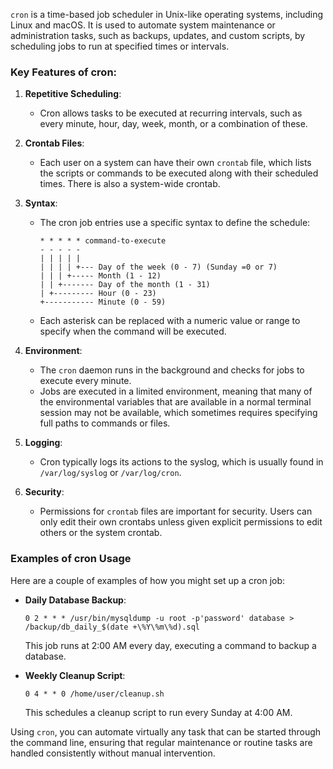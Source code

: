 `cron` is a time-based job scheduler in Unix-like operating systems, including Linux and macOS. It is used to automate system maintenance or administration tasks, such as backups, updates, and custom scripts, by scheduling jobs to run at specified times or intervals. 

### Key Features of cron:

1. **Repetitive Scheduling**:
   - Cron allows tasks to be executed at recurring intervals, such as every minute, hour, day, week, month, or a combination of these.

2. **Crontab Files**:
   - Each user on a system can have their own `crontab` file, which lists the scripts or commands to be executed along with their scheduled times. There is also a system-wide crontab.

3. **Syntax**:
   - The cron job entries use a specific syntax to define the schedule:
     ```
     * * * * * command-to-execute
     - - - - -
     | | | | |
     | | | | +--- Day of the week (0 - 7) (Sunday =0 or 7)
     | | | +----- Month (1 - 12)
     | | +------- Day of the month (1 - 31)
     | +--------- Hour (0 - 23)
     +----------- Minute (0 - 59)
     ```
   - Each asterisk can be replaced with a numeric value or range to specify when the command will be executed.

4. **Environment**:
   - The `cron` daemon runs in the background and checks for jobs to execute every minute.
   - Jobs are executed in a limited environment, meaning that many of the environmental variables that are available in a normal terminal session may not be available, which sometimes requires specifying full paths to commands or files.

5. **Logging**:
   - Cron typically logs its actions to the syslog, which is usually found in `/var/log/syslog` or `/var/log/cron`.

6. **Security**:
   - Permissions for `crontab` files are important for security. Users can only edit their own crontabs unless given explicit permissions to edit others or the system crontab.

### Examples of cron Usage

Here are a couple of examples of how you might set up a cron job:

- **Daily Database Backup**:
  ```cron
  0 2 * * * /usr/bin/mysqldump -u root -p'password' database > /backup/db_daily_$(date +\%Y\%m\%d).sql
  ```
  This job runs at 2:00 AM every day, executing a command to backup a database.

- **Weekly Cleanup Script**:
  ```cron
  0 4 * * 0 /home/user/cleanup.sh
  ```
  This schedules a cleanup script to run every Sunday at 4:00 AM.

Using `cron`, you can automate virtually any task that can be started through the command line, ensuring that regular maintenance or routine tasks are handled consistently without manual intervention.